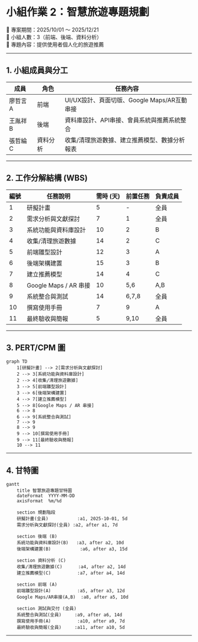 # 小組作業 2：智慧旅遊專題規劃
📅 專案期間：2025/10/01 ～ 2025/12/21  
👥 小組人數：3（前端、後端、資料分析）  
📌 專題內容：提供使用者個人化的旅遊推薦  

---

## 1. 小組成員與分工
| 成員 | 角色 | 任務內容 |
|------|------|----------|
|廖哲言 A | 前端 | UI/UX設計、頁面切版、Google Maps/AR互動串接 |
|王胤祥 B | 後端 | 資料庫設計、API串接、會員系統與推薦系統整合 |
|張哲綸 C | 資料分析 | 收集/清理旅遊數據、建立推薦模型、數據分析報表 |

---

## 2. 工作分解結構 (WBS)
| 編號 | 任務說明 | 需時 (天) | 前置任務 | 負責成員 |
|------|----------|-----------|-----------|----------|
| 1 | 研擬計畫 | 5 | - | 全員 |
| 2 | 需求分析與文獻探討 | 7 | 1 | 全員 |
| 3 | 系統功能與資料庫設計 | 10 | 2 | B |
| 4 | 收集/清理旅遊數據 | 14 | 2 | C |
| 5 | 前端雛型設計 | 12 | 3 | A |
| 6 | 後端架構建置 | 15 | 3 | B |
| 7 | 建立推薦模型 | 14 | 4 | C |
| 8 | Google Maps / AR 串接 | 10 | 5,6 | A,B |
| 9 | 系統整合與測試 | 14 | 6,7,8 | 全員 |
| 10 | 撰寫使用手冊 | 7 | 9 | A |
| 11 | 最終驗收與簡報 | 5 | 9,10 | 全員 |

---

## 3. PERT/CPM 圖
```mermaid
graph TD
    1[研擬計畫] --> 2[需求分析與文獻探討]
    2 --> 3[系統功能與資料庫設計]
    2 --> 4[收集/清理旅遊數據]
    3 --> 5[前端雛型設計]
    3 --> 6[後端架構建置]
    4 --> 7[建立推薦模型]
    5 --> 8[Google Maps / AR 串接]
    6 --> 8
    6 --> 9[系統整合與測試]
    7 --> 9
    8 --> 9
    9 --> 10[撰寫使用手冊]
    9 --> 11[最終驗收與簡報]
    10 --> 11
```

---
## 4. 甘特圖 
```mermaid
gantt
    title 智慧旅遊專題甘特圖
    dateFormat  YYYY-MM-DD
    axisFormat  %m/%d

    section 規劃階段
    研擬計畫(全員)           :a1, 2025-10-01, 5d
    需求分析與文獻探討(全員) :a2, after a1, 7d

    section 後端 (B)
    系統功能與資料庫設計(B)   :a3, after a2, 10d
    後端架構建置(B)           :a6, after a3, 15d

    section 資料分析 (C)
    收集/清理旅遊數據(C)      :a4, after a2, 14d
    建立推薦模型(C)          :a7, after a4, 14d

    section 前端 (A)
    前端雛型設計(A)          :a5, after a3, 12d
    Google Maps/AR串接(A,B)  :a8, after a5, 10d

    section 測試與交付 (全員)
    系統整合與測試(全員)     :a9, after a6, 14d
    撰寫使用手冊(A)          :a10, after a9, 7d
    最終驗收與簡報(全員)     :a11, after a10, 5d

```

---


